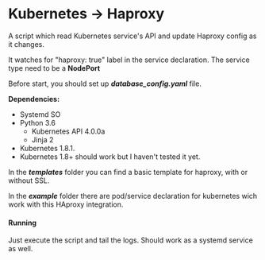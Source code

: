 # Kubernetes -> Haproxy
A script which read Kubernetes service's API and
update Haproxy config as it changes.

It watches for "haproxy: true" label in the service declaration.
The service type need to be a **NodePort**

Before start, you should set up ***database_config.yaml*** file.

**Dependencies:**
- Systemd SO
- Python 3.6
    - Kubernetes API 4.0.0a
    - Jinja 2
- Kubernetes 1.8.1.
- Kubernetes 1.8+ should work but I haven't tested it yet.

In the ***templates*** folder you can find a basic template for haproxy,
with or without SSL.

In the ***example*** folder there are pod/service declaration for kubernetes
wich work with this HAproxy integration.

#### Running
Just execute the script and tail the logs.
Should work as a systemd service as well.